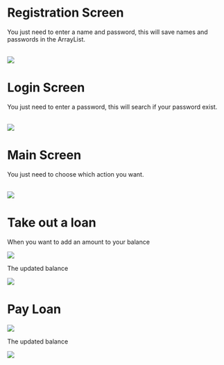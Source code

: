 
<h1>Registration Screen</h1>

<p>You just need to enter a name and password, this will save names and passwords in the ArrayList.</p></br>
<img src = "https://github.com/EduardoBorges0/loan_Simulador/assets/113848266/b940d5e0-1416-4f53-8f1d-a60ece770e7d"/>


<h1>Login Screen</h1>

<p>You just need to enter a password, this will search if your password exist.</p></br>
<img src = "https://github.com/EduardoBorges0/loan_Simulador/assets/113848266/28d93c39-1802-4d95-b9c4-8f3c22e89d55" />

<h1>Main Screen</h1>

<p>You just need to choose which action you want.</p></br>
<img src = "https://github.com/EduardoBorges0/loan_Simulador/assets/113848266/7a9bb637-9388-4f23-8422-cc8d9aac0649" />


<h1>Take out a loan</h1>

<p>When you want to add an amount to your balance</p>
<img src = "https://github.com/EduardoBorges0/loan_Simulador/assets/113848266/23dbd6f2-1ee2-4384-8379-f717c43678ad" />

<p>The updated balance</p>
<img src = "https://github.com/EduardoBorges0/loan_Simulador/assets/113848266/9ba38fea-283f-417b-8c82-811b8cc39044" />

<h1>Pay Loan</h1>

<img src = "https://github.com/EduardoBorges0/loan_Simulador/assets/113848266/2a2cc5fb-eab1-4332-bacb-cb9295b046f0" />

<p>The updated balance</p>


<img src = "https://github.com/EduardoBorges0/loan_Simulador/assets/113848266/81c90864-94c3-415d-93c0-2bda3af89624" />




